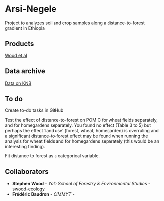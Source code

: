 # Arsi-Negele

Project to analyzes soil and crop samples along a distance-to-forest gradient in Ethiopia

## Products
[Wood et al ]()

## Data archive
[Data on KNB]()

## To do

Create to-do tasks in GitHub

Test the effect of distance-to-forest on POM C for wheat fields separately, and for homegardens separately. You found no effect (Table 3 to 5) but perhaps the effect ‘land use’ (forest, wheat, homegarden) is overruling and a significant distance-to-forest effect may be found when running the analysis for wheat fields and for homegardens separately (this would be an interesting finding).
 
Fit distance to forest as a categorical variable.


## Collaborators

* **Stephen Wood** - *Yale School of Forestry & Environmental Studies* - [swood-ecology](https://github.com/swood-ecology)
* **Frédéric Baudron** - *CIMMYT* - 

